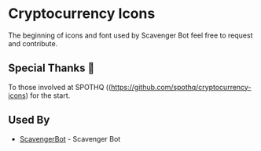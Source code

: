 # Cryptocurrency Icons

The beginning of icons and font used by Scavenger Bot feel free to request and contribute.

## Special Thanks 👏

To those involved at SPOTHQ ((https://github.com/spothq/cryptocurrency-icons) for the start.


## Used By

- [ScavengerBot](https://github.com/ScavengerBot) - Scavenger Bot